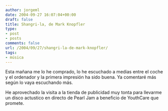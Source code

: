 ```yaml
---
author: jorgeml
date: 2004-09-27 16:07:04+00:00
draft: false
title: Shangri-la, de Mark Knopfler
type: 
- post
- posts
comments: false
url: /2004/09/27/shangri-la-de-mark-knopfler/
tags:
- música
---
```


Esta mañana me lo he comprado, lo he escuchado a medias entre el coche y el ordenador y la primera impresión ha sido buena. Ya comentaré más según lo vaya escuchando más.

He aprovechado la visita a la tienda de publicidad muy tonta para llevarme un disco actustico en directo de Pearl Jam a beneficio de YouthCare que promete.
